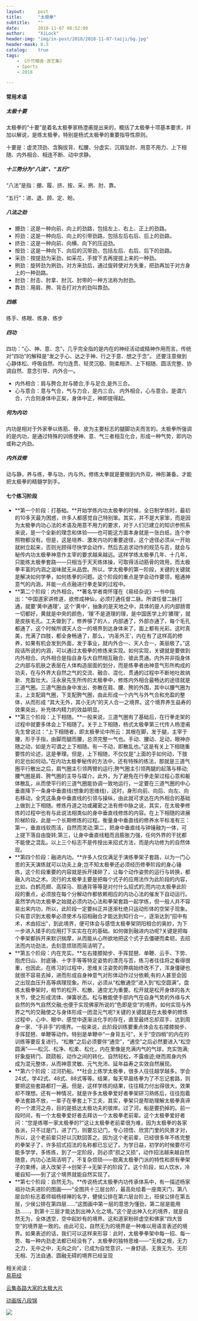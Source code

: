 ```yaml
---
layout:     post
title:      "太极拳"
subtitle:   ""
date:       2018-11-07 08:52:00
author:     "XiLock"
header-img: "img/in-post/2018/2018-11-07-taiji/bg.jpg"
header-mask: 0.3
catalog:    true
tags:
    - 《斤竹精舍·游艺集》
    - Sports
    - 2018

---
```


#### 常用术语
##### 太极十要
太极拳的“十要”是着名太极拳家杨澄甫提出来的，概括了太极拳十项基本要求，并加以解说，是练太极拳，特别是杨式太极拳的重要指导性原则。

十要是：虚灵顶劲、含胸拔背、松腰、分虚实、沉肩坠肘、用意不用力、上下相随、内外相合、相连不断、动中求静。

##### 十三势分为“八法”、“五行”
“八法”是指：掤、履、挤、按、采、挒、肘、靠。

“五行”：进、退、顾、定、盼。

##### 八法之劲
- 掤劲：这是一种向前、向上的劲路，包括左上、右上、正上的劲路。
- 捋劲：这是一种向后、向上的引带劲路，包括左后右后、后上的劲路。
- 挤劲：这是一种向前、向横、向下的压迫劲。
- 按劲：这是一种向下、向后的沉带劲，包括左后、右后、后下的劲路。
- 采劲：按提劲为采劲，如采花，手按下去再提拔上来的一种劲。
- 挒劲：旋转劲为挒劲，对方来劲后，通过旋转使对方失重，把劲再加于对方身上的一种劲路。
- 肘劲：肘击、肘拿、肘沉、肘带的一种方法称为肘劲。
- 靠劲：用肩、胯、背击打对方的劲叫靠劲。

##### 四练
练手、练眼、练身、练步

##### 四功
四功：“心、神、意、念”，几乎完全指的是内在的神经活动或精神作用而言。传统对“四功”的解释是“发之于心、达之于神、行之于意、想之于念”。
还要注意做到心静体松、呼吸自然、均匀连贯、轻灵沉稳、刚柔相济、上下相随、圆活完整、协调自然、意念引导、内外合一。
- 内外相合：肩与胯合,肘与膝合,手与足合,是外三合。
- 心与意合：意与气合，气与力合，是内三合。
内外相合，心与意合。是谓六合，六合则身体中正矣，身体中正，神即提得起。

##### 何为内功
内功是相对于外家拳以练筋、骨、皮为主要标志的腿脚功夫而言的。太极拳所强调的是内功，是通过特殊的训练使神、意、气三者相互化合，形成一种气势，即内功或称之内劲。

##### 内外双修
动与静，养与练，拳与功，内与外。修练太拳就是要做到内外双，神形兼备。才能把太极拳的精髓学到手。

#### 七个练习阶段
- **第一个阶段：打基础。**开始学练内功太极拳的时候，全日制学练时，最初的10多天最为困惑，许多人都感觉自己特别笨。其实，并不是大家笨，而是因为太极拳内功心法的术语及用意不用力的要求，对于人们已建立的知识参照系来说，是一个全新的理念和体验——也可能这方面本身就是一张白纸，连个参照物都没有。但是，这是培养、激发内功的重要途径，这个途径必须从一开始就树立起来，否则光顾得尽快学会动作，然后去追求动作的规范与否，就会与秘传内功太极拳神意作主宰的要求越来越远。这样学练太极拳几年、十几年，只能练太极拳套路——只相当于天天练体操，可取得活动筋骨的效用，而太极拳丰富的内涵之滋味就无从品尝。所以，学太极拳的第一阶段，关键的关键就是解决如何学拳，如何练拳的问题。这个阶段的重点是学会动作要领，粗通神意气的内涵，并能一点点融进行拳走架的过程中。
- **第二个阶段：内外相合。**著名学者南怀瑾在《易经杂说》一书中指出：“中国道家讲修道，欲修成神仙，必须打通任督二脉。所谓任督二脉打通，就要‘黄中通理’，这个‘黄中’，抽象的是天地之中，具体的是人的内部肠胃一切都好，黄就是中央的颜色，‘理’不是道理的理，是中国医学上的‘腠理’，就是皮肤毛孔。工夫做到了，修养够了的人，内部通了，外部亦通了，每个毛孔都通了，这个时候所谓天人合一的境界到达身体来了，面上都有光彩。这时真美，充满了四肢，都全身畅通了，那么，‘内圣外王’，内在有了这样高的修养，如果有机会发到外面，发于事业，就内外合一、天人合一，美丽极了。”这段话所说的内涵，可以通过太极拳的修炼来实现。如何实现，关键就是要做到内外相合。内外相合是指自身与大自然相互融合、彼此贯通。内外并非指身体之内部与肌肤之表层在人体构造层面的划分，而是练拳者由神意气形所构成的功夫，在与外界大自然之气的交流、融合、混化、贯通的过程中不断地吐故纳新、充盈壮大。汪永泉先生所传的太极拳中，修炼内外相合最畅达的途径就是三道气圈。三道气圈由身中发出，弥散在肩、腰、胯的外围，其中以腰气圈为主，上支配肩气圈，下支配胯气圈，由此形成一个内气与外气合和充盈的整体，从而形成 “其大无外，其小无内”的天人合一之境界。这个境界养生益寿的效果突出，补充体内精力的效益明显。
- **第三个阶段：上下相随。**一般来说，三道气圈有了基础后，在行拳走架的过程中就要多体会上下相随了。关于上下相随，杨式太极拳第三代传人杨澄甫先生曾说过：“上下相随者，即太极拳论中所云：其根在脚，发于腿，主宰于腰，形于手指，由脚而腿而腰，总须完整一气也。手动、腰动、足动，眼神亦随之动，如是方可谓之上下相随。有一不动，即散乱也。”这是有关上下相随重要性的论述，这是拳理。但是，上下相随，不仅仅是“上面的手如何动，下肢的足也如何动。”在内功太极拳秘传的方法中，还有特殊的练法，那就是三道气圈平行散出之后，肩气圈主引领两臂的运行;胯气圈主引领两腿的起落与移动;腰气圈是肩、胯气圈的主导与媒介。此外，为了避免在行拳走架过程心意和躯体散乱，从而使平行的三道气圈能协调一致地运行，一定要在三道气圈的中心垂直降下一条身中垂直线(想象的思维线)，这时，身形向前、向后、向左、向右移动，全凭这条身中垂直线的引领与操纵，由此就可求达在内外相合的基础上做到上下相随。修炼丹道之功或藏密之法有修中脉之说，其实，在太极拳修炼的过程中也有与此说法相类似的身中垂直线修炼的内容。在上下相随的进展阶梯阶段，此是一个长期修炼的过程。衡量身中垂直线的修养水平标准有三：第一，垂直线软而活，自然而灵动;第二，把身中垂直线与钟锤融为一体，可上提下落自由旋转;第三，让身中垂直线粗而且膨胀力强，任何外界的干扰都不能使之混乱。以上三个标志不是传授出来招式方法，而是内功修为的自然体现。
- **第四个阶段：融进内功。**许多人仅仅满足于演练拳架子套路，以为一门心思的天天演练就可以功夫上身;岂不知太极拳还必须经历修拳阶段的身心锤炼，这个阶段重要的内容就是拆开揉碎了，让每个动作姿势的运行与转换，都融入内功之术。流行的太极拳主要是把每个式子的应用法作为此阶段的内容，比如，白鹤亮翅、高探马、扇通背等等是对付什么招式的;而内功太极拳此阶段的重点，必须放在每个分解动作都依赖相应的内功心法的催发下自动运行。虽然学内功太极拳之始就必须内功心法和拳架套路一起学练，但一般人并不容易出来内功，所以，此阶段一定要纠正并逐渐杜绝只运动形体的空架子现象。只有意识到太极拳必须使术与招相融合才能达到知行合一，逐渐达到“招中有术，术由招出”，到此境界，便可体会与感悟太极拳架阴阳相合的奥妙，为下一步进入揉手的应用打下实实在在的基础。如何做到融进内功呢?关键是把每个拳架都拆开来默识揣摩，从而能从心所欲地把这个式子去僵硬而柔韧，去招法而内功劲法，去刻意烦琐而简洁明了。
- **第五个阶段：内在充实。**左右搂膝拗步、手挥琵琶、单鞭、云手、下势、抱虎归山、肘底锤、十字手等等特定姿势的漂亮与否，练习者往往将之看得很重，也因此，在练习的过程中，思维关注姿势的弊病始终改不了，浑身僵硬也就很不容易去掉，进而形成自身神意气对形体动作过分依赖;有的人甚至会因之出现血压升高等病理现象。所以，必须从“松散通空”进入到“松空圆满”。盘练太极拳架时，梢节的松开、松散、通空尤为重要。松开就是松开身体的各大关节，使之形成流体、弹簧状态。松与散能使手部内气在自身气势的外缘与大自然的外气自然交融;也便于实现佛家所说的“色即是空”的境界。如何实现与外界之气的交融使之与身体形成一团混元气呢?关键的关键就是在太极拳的修炼过程中，心中、眼中、感觉中逐渐淡化手的存在，直至最终忘却双手，达到周身一家、“手非手”的境界。一般来说，此阶段训练要重点体会左右搂膝拗步、手挥琵琶、单鞭等动作。特别是单鞭中“一身背五弓”，关于“空四梢”的内在的训练等要反复进行。“松散”之后必须要伴“通空”，“通空”之后必然要进入“松空圆满”——松沉、松净、松柔、松化，内在里像是充满内气的气球，充实饱满;好象旋转门、跷跷板，动作之间的转化、自然轻松，不露痕迹;继而周身内外成为混元整体，从而神意灵敏、元气充沛、延年益寿之实效自然展现。
- **第六个阶段：过河扔船。**社会上练学太极拳，很多人往往越学越多。学会24式，学42式、48式、88式等等。结果，每天早晨练拳为了不忘记套路，则要把这些套路都打一遍。但是，这样学练的结果，往往精力付出得很大，效果却不理想。还有一种情况，就是许多太极拳爱好者拳架研习熟练后，往往抱着拳法套路不放，一辈子在拳套上下工夫，其实，拳架只是帮助理解太极拳真谛的一个渡河之舟，目的是抵达太极功夫的彼岸。过了河，船是要扔掉的。前一段时间，有一个太极拳爱好者去拜访一个太极拳老前辈。这个太极拳爱好者问：“您是练哪一家太极拳的?”这让太极拳老前辈很为难，因为太极拳的各家各派，只不过是门，进了门，则要忘记门，专心领悟、欣赏门里的风景才对，所以，这个老前辈只好以沉默回答之。因为这个老前辈，已经很多年不练完整的拳架子了，许多招式招法的名称都已忘记了。为学日益，初学的时候要尽可能多学学，多练练，到了一定阶段，则必须“损之又损”，动作招法越来越自然随意，内功心法简洁明了，不复杂烦琐——脱离太极拳门派的特性和原有拳架子的束缚，进入改架子→创架子→无架子的阶段了。这个阶段，如人饮水，冷暖自知——到了这个境界就能自然实现了。
- **第七个阶段：自然无为。**传说杨式太极拳内功传承体系中，有一描述杨家祖孙功夫进阶的图画——“全图共十三层台阶，最高处绘着一座南天门，第八层台阶标志着师祖杨禄禅的名字，健侯公排在第六层台阶上，班侯公排在第五层，少侯公排在第四层……”这图画中第一层的意思为懂劲，第二层是能用劲……，到第十三层才能达到出神入化之境。”这个是出神入化的境界，就是自然无为，全体透空，空中起妙有的境界。这和道家粉碎虚空和佛家“四大皆空”的境界是一致的。由此可见，自然无为的境界是一种难以用语言表述的境界。如果表述的话，我们可以这样来形容：此时，太极拳拳架中每一招、每一势、每一种内劲走法都已经没有了，太极拳的独特思维——“无根之根，无力之力，无中之中，无向之向”，已成为自觉意识，一身舒适、无我无为、无形无相、万法自通、圆融无碍的境界已经呈现

相关阅读：  
[易筋经](http://mp.weixin.qq.com/s?__biz=MzI3NTY2NjkyMg==&mid=2247487061&idx=6&sn=371564a19001aaa14e814a66ac8966b1&chksm=eb000cd0dc7785c6aa85720a952f508516cc8a1045040f4be4d392f7f086c3c1a979ff18d75d&mpshare=1&scene=24&srcid=0321N0pNOLfx06L43KxzXSrd#rd)

[云集各路大家的太极大片](https://mp.weixin.qq.com/s?__biz=MzIyNDE3OTAxOA==&mid=2651308458&idx=1&sn=b38aae29de09806f647926f19d6df1c5&chksm=f3e1878fc4960e9977b550941bb11a7fda7681d5987363a899d9acd882b7debaba9171caca95&mpshare=1&scene=1&srcid=1130bdakEmlPizKs6hCViabs#rd)

[动画版八段锦](https://mp.weixin.qq.com/s?__biz=MzAwMzc2NzcyMQ==&mid=2739076548&idx=1&sn=d00c3ef20d490f0fae5893236e385cc9&chksm=bd8071028af7f8149509b5df0df51e1997a7520697b0711732fac2a3044f279f33e775750d5b&mpshare=1&scene=1&srcid=11109NpmM5nS7tz6pUHJZx68#rd)

![](/img/wc-tail.GIF)
